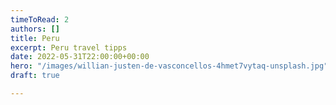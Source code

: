 ```yaml
---
timeToRead: 2
authors: []
title: Peru
excerpt: Peru travel tipps
date: 2022-05-31T22:00:00+00:00
hero: "/images/willian-justen-de-vasconcellos-4hmet7vytaq-unsplash.jpg"
draft: true

---
```

